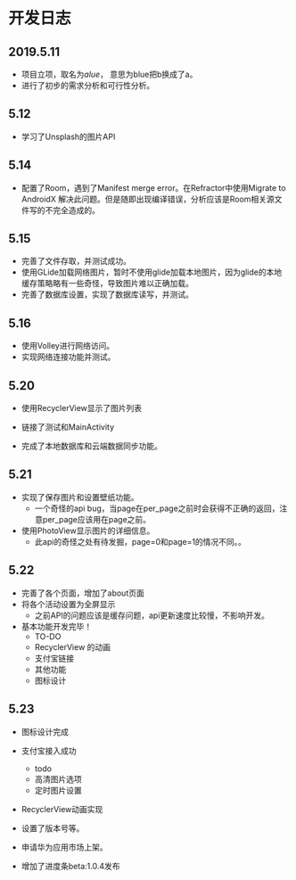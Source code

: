# 开发日志

## 2019.5.11

- 项目立项，取名为*alue*， 意思为blue把b换成了a。
- 进行了初步的需求分析和可行性分析。

## 5.12

- 学习了Unsplash的图片API

## 5.14

- 配置了Room，遇到了Manifest merge error。在Refractor中使用Migrate to AndroidX 解决此问题。但是随即出现编译错误，分析应该是Room相关源文件写的不完全造成的。

## 5.15

- 完善了文件存取，并测试成功。
- 使用GLide加载网络图片，暂时不使用glide加载本地图片，因为glide的本地缓存策略略有一些奇怪，导致图片难以正确加载。
- 完善了数据库设置，实现了数据库读写，并测试。

## 5.16

- 使用Volley进行网络访问。
- 实现网络连接功能并测试。

## 5.20

- 使用RecyclerView显示了图片列表
- 链接了测试和MainActivity

- 完成了本地数据库和云端数据同步功能。

## 5.21

- 实现了保存图片和设置壁纸功能。
  - 一个奇怪的api bug，当page在per_page之前时会获得不正确的返回，注意per_page应该用在page之前。
- 使用PhotoView显示图片的详细信息。
  - 此api的奇怪之处有待发掘，page=0和page=1的情况不同。。

## 5.22

- 完善了各个页面，增加了about页面
- 将各个活动设置为全屏显示
  - 之前API的问题应该是缓存问题，api更新速度比较慢，不影响开发。
- 基本功能开发完毕！
  - TO-DO
  - RecyclerView 的动画
  - 支付宝链接
  - 其他功能
  - 图标设计

## 5.23

- 图标设计完成
- 支付宝接入成功
  - todo
  - 高清图片选项
  - 定时图片设置

- RecyclerView动画实现
- 设置了版本号等。
- 申请华为应用市场上架。
- 增加了进度条beta:1.0.4发布